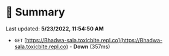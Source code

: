 # 📖 Summary
Last updated: **5/23/2022, 11:54:50 AM**

- `GET` [https://Bhadwa-sala.toxicblte.repl.co](https://Bhadwa-sala.toxicblte.repl.co) - **Down** (357ms)
